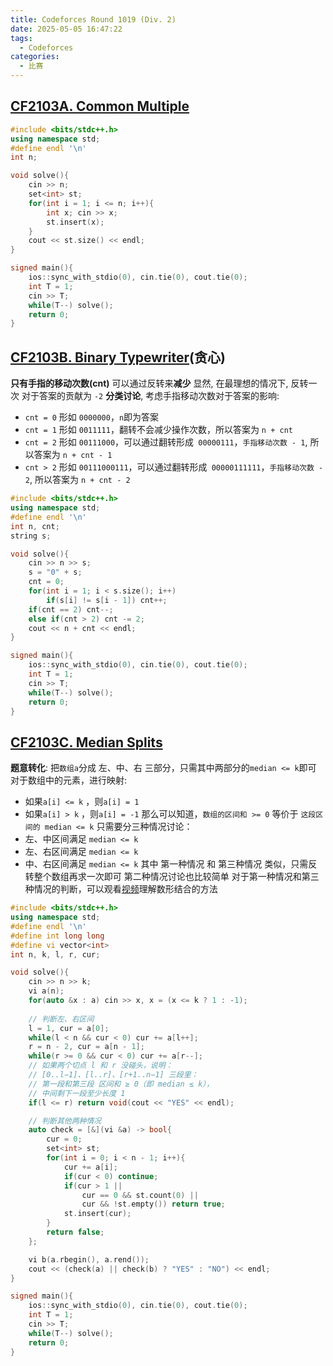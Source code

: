 ```yaml
---
title: Codeforces Round 1019 (Div. 2)
date: 2025-05-05 16:47:22
tags:
  - Codeforces
categories:
  - 比赛
---
```

## [CF2103A. Common Multiple](https://codeforces.com/contest/2103/problem/A)
```cpp
#include <bits/stdc++.h>
using namespace std;
#define endl '\n'
int n;

void solve(){
    cin >> n;
    set<int> st;
    for(int i = 1; i <= n; i++){
        int x; cin >> x;
        st.insert(x);
    }
    cout << st.size() << endl;
}

signed main(){
    ios::sync_with_stdio(0), cin.tie(0), cout.tie(0);
    int T = 1;
    cin >> T;
    while(T--) solve();
    return 0;
}
```
## [CF2103B. Binary Typewriter](https://codeforces.com/contest/2103/problem/B)(贪心)
**只有手指的移动次数(cnt)** 可以通过反转来**减少**
显然, 在最理想的情况下, 反转一次 对于答案的贡献为 `-2`
**分类讨论**, 考虑手指移动次数对于答案的影响:
- `cnt = 0` 形如 `0000000`，`n`即为答案
- `cnt = 1` 形如 `0011111`，翻转不会减少操作次数，所以答案为 `n + cnt`
- `cnt = 2` 形如 `00111000`，可以通过翻转形成` 00000111`，`手指移动次数 - 1`, 所以答案为 `n + cnt - 1`
- `cnt > 2` 形如 `00111000111`，可以通过翻转形成` 00000111111`，`手指移动次数 - 2`, 所以答案为 `n + cnt - 2`
```cpp
#include <bits/stdc++.h>
using namespace std;
#define endl '\n'
int n, cnt;
string s;

void solve(){
    cin >> n >> s;
    s = "0" + s;
    cnt = 0;
    for(int i = 1; i < s.size(); i++)
        if(s[i] != s[i - 1]) cnt++;
    if(cnt == 2) cnt--;
    else if(cnt > 2) cnt -= 2;
    cout << n + cnt << endl;
}

signed main(){
    ios::sync_with_stdio(0), cin.tie(0), cout.tie(0);
    int T = 1;
    cin >> T;
    while(T--) solve();
    return 0;
}
```
## [CF2103C. Median Splits](https://codeforces.com/contest/2103/problem/C)
**题意转化**: 把`数组a`分成 左、中、右 三部分，只需其中两部分的`median <= k`即可
对于数组中的元素，进行映射:
- 如果`a[i] <= k` ，则`a[i] = 1`
- 如果`a[i] > k` ，则`a[i] = -1`
那么可以知道，`数组的区间和 >= 0` 等价于 `这段区间的 median <= k`
只需要分三种情况讨论：
- 左、中区间满足 `median <= k`
- 左、右区间满足 `median <= k`
- 中、右区间满足 `median <= k`
其中 第一种情况 和 第三种情况 类似，只需反转整个数组再求一次即可
第二种情况讨论也比较简单
对于第一种情况和第三种情况的判断，可以观看[视频](https://www.bilibili.com/video/BV1oe5dzqEbp?spm_id_from=333.788.player.switch&vd_source=f0489718ccab992000c983a006bde4a5&p=4)理解数形结合的方法
```cpp
#include <bits/stdc++.h>
using namespace std;
#define endl '\n'
#define int long long
#define vi vector<int>
int n, k, l, r, cur;

void solve(){
    cin >> n >> k;
    vi a(n);
    for(auto &x : a) cin >> x, x = (x <= k ? 1 : -1);
    
	// 判断左、右区间
    l = 1, cur = a[0];
    while(l < n && cur < 0) cur += a[l++];
    r = n - 2, cur = a[n - 1];
    while(r >= 0 && cur < 0) cur += a[r--];
    // 如果两个切点 l 和 r 没碰头，说明：
	// [0..l−1]、[l..r]、[r+1..n−1] 三段里：
	// 第一段和第三段 区间和 ≥ 0（即 median ≤ k），
	// 中间剩下一段至少长度 1
    if(l <= r) return void(cout << "YES" << endl);

	// 判断其他两种情况
    auto check = [&](vi &a) -> bool{
        cur = 0;
        set<int> st;
        for(int i = 0; i < n - 1; i++){
            cur += a[i];
            if(cur < 0) continue;
            if(cur > 1 ||
                cur == 0 && st.count(0) ||
                cur && !st.empty()) return true;
            st.insert(cur);
        }
        return false;
    };

    vi b(a.rbegin(), a.rend());
    cout << (check(a) || check(b) ? "YES" : "NO") << endl;
}

signed main(){
    ios::sync_with_stdio(0), cin.tie(0), cout.tie(0);
    int T = 1;
    cin >> T;
    while(T--) solve();
    return 0;
}
```